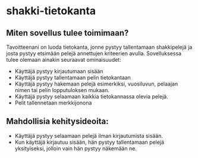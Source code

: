 # shakki-tietokanta

## Miten sovellus tulee toimimaan?

Tavoitteenani on luoda tietokanta, jonne pystyy tallentamaan shakkipelejä ja josta pystyy etsimään pelejä annettujen kriteerien avulla. Sovelluksessa tulee olemaan ainakin seuraavat ominaisuudet:  
- Käyttäjä pystyy kirjautumaan sisään
- Käyttäjä pystyy tallentamaan pelin tietokantaan
- Käyttäjä pystyy hakemaan pelejä esimerkiksi, vuosiluvun, pelaajan nimen tai pelin lopputuloksen mukaan.
- Käyttäjä pystyy selaamaan kaikkia tietokannassa olevia pelejä.
- Pelit tallennetaan merkkijonona

## Mahdollisia kehitysideoita:
- Käyttäjä pystyy selaamaan pelejä ilman kirjautumista sisään.
- Kun käyttäjä kirjautuu sisään, hän pystyy tallentamaan pelejä yksityiseksi, jolloin vain hän pystyy näkemään ne.
